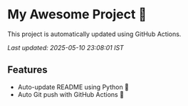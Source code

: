 # My Awesome Project 🚀

This project is automatically updated using GitHub Actions.

_Last updated: 2025-05-10 23:08:01 IST_

## Features
- Auto-update README using Python 🐍
- Auto Git push with GitHub Actions 🤖
